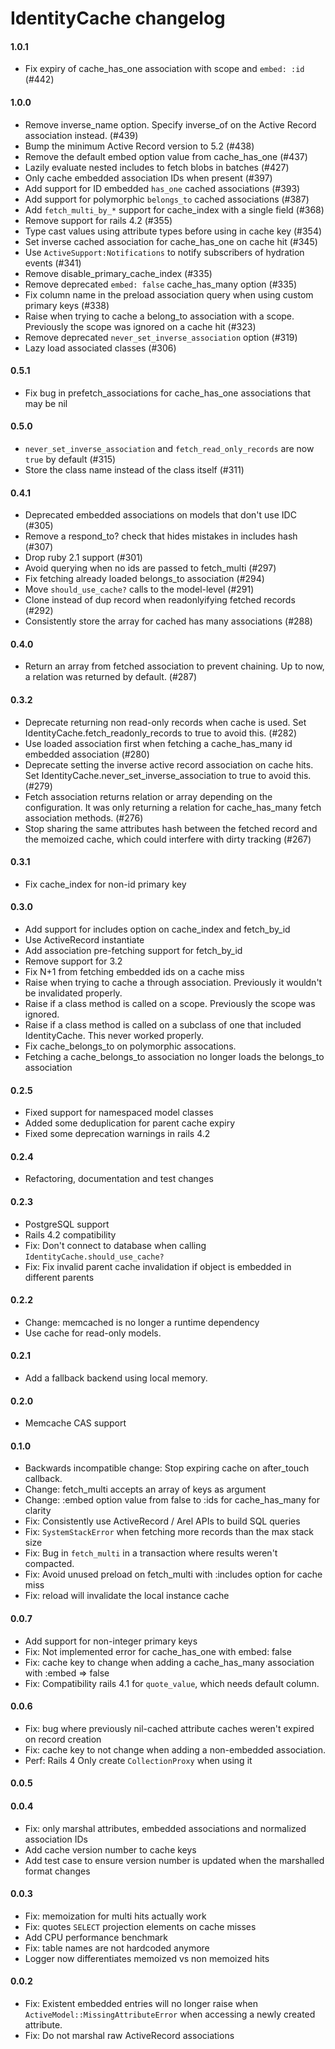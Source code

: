 # IdentityCache changelog

#### 1.0.1

- Fix expiry of cache_has_one association with scope and `embed: :id` (#442)

#### 1.0.0

- Remove inverse_name option. Specify inverse_of on the Active Record association instead. (#439)
- Bump the minimum Active Record version to 5.2 (#438)
- Remove the default embed option value from cache_has_one (#437)
- Lazily evaluate nested includes to fetch blobs in batches (#427)
- Only cache embedded association IDs when present (#397)
- Add support for ID embedded `has_one` cached associations (#393)
- Add support for polymorphic `belongs_to` cached associations (#387)
- Add `fetch_multi_by_*` support for cache_index with a single field (#368)
- Remove support for rails 4.2 (#355)
- Type cast values using attribute types before using in cache key (#354)
- Set inverse cached association for cache_has_one on cache hit (#345)
- Use `ActiveSupport:Notifications` to notify subscribers of hydration events (#341)
- Remove disable_primary_cache_index (#335)
- Remove deprecated `embed: false` cache_has_many option (#335)
- Fix column name in the preload association query when using custom primary keys (#338)
- Raise when trying to cache a belong_to association with a scope. Previously the scope was ignored on a cache hit (#323)
- Remove deprecated `never_set_inverse_association` option (#319)
- Lazy load associated classes (#306)

#### 0.5.1

- Fix bug in prefetch_associations for cache_has_one associations that may be nil

#### 0.5.0

- `never_set_inverse_association` and `fetch_read_only_records` are now `true` by default (#315)
- Store the class name instead of the class itself (#311)

#### 0.4.1

- Deprecated embedded associations on models that don't use IDC (#305)
- Remove a respond_to? check that hides mistakes in includes hash (#307)
- Drop ruby 2.1 support (#301)
- Avoid querying when no ids are passed to fetch_multi (#297)
- Fix fetching already loaded belongs_to association (#294)
- Move `should_use_cache?` calls to the model-level (#291)
- Clone instead of dup record when readonlyifying fetched records (#292)
- Consistently store the array for cached has many associations (#288)

#### 0.4.0

- Return an array from fetched association to prevent chaining. Up to now, a relation was returned by default. (#287)

#### 0.3.2

- Deprecate returning non read-only records when cache is used. Set IdentityCache.fetch_readonly_records to true to avoid this. (#282)
- Use loaded association first when fetching a cache_has_many id embedded association (#280)
- Deprecate setting the inverse active record association on cache hits. Set IdentityCache.never_set_inverse_association to true to avoid this. (#279)
- Fetch association returns relation or array depending on the configuration. It was only returning a relation for cache_has_many fetch association methods. (#276)
- Stop sharing the same attributes hash between the fetched record and the memoized cache, which could interfere with dirty tracking (#267)

#### 0.3.1

- Fix cache_index for non-id primary key

#### 0.3.0

- Add support for includes option on cache_index and fetch_by_id
- Use ActiveRecord instantiate
- Add association pre-fetching support for fetch_by_id
- Remove support for 3.2
- Fix N+1 from fetching embedded ids on a cache miss
- Raise when trying to cache a through association. Previously it wouldn't be invalidated properly.
- Raise if a class method is called on a scope.  Previously the scope was ignored.
- Raise if a class method is called on a subclass of one that included IdentityCache. This never worked properly.
- Fix cache_belongs_to on polymorphic assocations.
- Fetching a cache_belongs_to association no longer loads the belongs_to association

#### 0.2.5

- Fixed support for namespaced model classes
- Added some deduplication for parent cache expiry
- Fixed some deprecation warnings in rails 4.2

#### 0.2.4

- Refactoring, documentation and test changes

#### 0.2.3

- PostgreSQL support
- Rails 4.2 compatibility
- Fix: Don't connect to database when calling `IdentityCache.should_use_cache?`
- Fix: Fix invalid parent cache invalidation if object is embedded in different parents

#### 0.2.2

- Change: memcached is no longer a runtime dependency
- Use cache for read-only models.

#### 0.2.1

- Add a fallback backend using local memory.

#### 0.2.0

- Memcache CAS support

#### 0.1.0

- Backwards incompatible change: Stop expiring cache on after_touch callback.
- Change: fetch_multi accepts an array of keys as argument
- Change: :embed option value from false to :ids for cache_has_many for clarity
- Fix: Consistently use ActiveRecord / Arel APIs to build SQL queries
- Fix: `SystemStackError` when fetching more records than the max stack size
- Fix: Bug in `fetch_multi` in a transaction where results weren't compacted.
- Fix: Avoid unused preload on fetch_multi with :includes option for cache miss
- Fix: reload will invalidate the local instance cache

#### 0.0.7

- Add support for non-integer primary keys
- Fix: Not implemented error for cache_has_one with embed: false
- Fix: cache key to change when adding a cache_has_many association with :embed => false
- Fix: Compatibility rails 4.1 for `quote_value`, which needs default column.

#### 0.0.6

- Fix: bug where previously nil-cached attribute caches weren't expired on record creation
- Fix: cache key to not change when adding a non-embedded association.
- Perf: Rails 4 Only create `CollectionProxy` when using it

#### 0.0.5


#### 0.0.4

- Fix: only marshal attributes, embedded associations and normalized association IDs
- Add cache version number to cache keys
- Add test case to ensure version number is updated when the marshalled format changes

#### 0.0.3

- Fix: memoization for multi hits actually work
- Fix: quotes `SELECT` projection elements on cache misses
- Add CPU performance benchmark
- Fix: table names are not hardcoded anymore
- Logger now differentiates memoized vs non memoized hits

#### 0.0.2

- Fix: Existent embedded entries will no longer raise when `ActiveModel::MissingAttributeError` when accessing a newly created attribute.
- Fix: Do not marshal raw ActiveRecord associations
